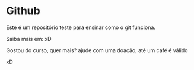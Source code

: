 # Github

Este é um repositório teste para ensinar como o git funciona.

Saiba mais em: xD

Gostou do curso, quer mais? ajude com uma doação, até um café é válido

xD
